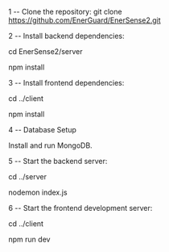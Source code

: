 

1 -- Clone the repository:
git clone https://github.com/EnerGuard/EnerSense2.git


2 -- Install backend dependencies:


cd EnerSense2/server


npm install


3 -- Install frontend dependencies:


cd ../client


npm install


4 -- Database Setup


Install and run MongoDB.


5 -- Start the backend server:


cd ../server


nodemon index.js


6 -- Start the frontend development server:


cd ../client


npm run dev
